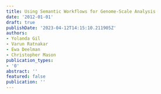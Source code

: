 ```yaml
---
title: Using Semantic Workflows for Genome-Scale Analysis
date: '2012-01-01'
draft: true
publishDate: '2023-04-12T14:15:10.211905Z'
authors:
- Yolanda Gil
- Varun Ratnakar
- Ewa Deelman
- Christopher Mason
publication_types:
- '0'
abstract: ''
featured: false
publication: ''
---
```


